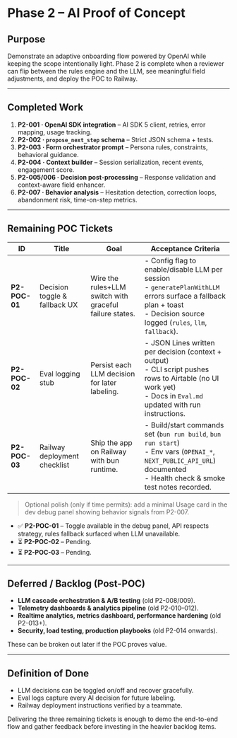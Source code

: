 # Phase 2 – AI Proof of Concept

## Purpose
Demonstrate an adaptive onboarding flow powered by OpenAI while keeping the scope intentionally light. Phase 2 is complete when a reviewer can flip between the rules engine and the LLM, see meaningful field adjustments, and deploy the POC to Railway.

---
## Completed Work
1. **P2-001 · OpenAI SDK integration** – AI SDK 5 client, retries, error mapping, usage tracking.
2. **P2-002 · `propose_next_step` schema** – Strict JSON schema + tests.
3. **P2-003 · Form orchestrator prompt** – Persona rules, constraints, behavioral guidance.
4. **P2-004 · Context builder** – Session serialization, recent events, engagement score.
5. **P2-005/006 · Decision post-processing** – Response validation and context-aware field enhancer.
6. **P2-007 · Behavior analysis** – Hesitation detection, correction loops, abandonment risk, time-on-step metrics.

---
## Remaining POC Tickets
| ID | Title | Goal | Acceptance Criteria |
|----|-------|------|---------------------|
| **P2-POC-01** | Decision toggle & fallback UX | Wire the rules+LLM switch with graceful failure states. | - Config flag to enable/disable LLM per session<br>- `generatePlanWithLLM` errors surface a fallback plan + toast<br>- Decision source logged (`rules`, `llm`, `fallback`). |
| **P2-POC-02** | Eval logging stub | Persist each LLM decision for later labeling. | - JSON Lines written per decision (context + output)<br>- CLI script pushes rows to Airtable (no UI work yet)<br>- Docs in `Eval.md` updated with run instructions. |
| **P2-POC-03** | Railway deployment checklist | Ship the app on Railway with bun runtime. | - Build/start commands set (`bun run build`, `bun run start`)<br>- Env vars (`OPENAI_*`, `NEXT_PUBLIC_API_URL`) documented<br>- Health check & smoke test notes recorded. |

> Optional polish (only if time permits): add a minimal Usage card in the dev debug panel showing behavior signals from P2-007.

- ✅ **P2-POC-01** – Toggle available in the debug panel, API respects strategy, rules fallback surfaced when LLM unavailable.
- ⏳ **P2-POC-02** – Pending.
- ⏳ **P2-POC-03** – Pending.

---
## Deferred / Backlog (Post-POC)
- **LLM cascade orchestration & A/B testing** (old P2-008/009).
- **Telemetry dashboards & analytics pipeline** (old P2-010–012).
- **Realtime analytics, metrics dashboard, performance hardening** (old P2-013+).
- **Security, load testing, production playbooks** (old P2-014 onwards).

These can be broken out later if the POC proves value.

---
## Definition of Done
- LLM decisions can be toggled on/off and recover gracefully.
- Eval logs capture every AI decision for future labeling.
- Railway deployment instructions verified by a teammate.

Delivering the three remaining tickets is enough to demo the end-to-end flow and gather feedback before investing in the heavier backlog items.
